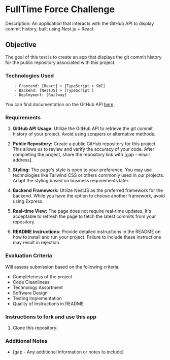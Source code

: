 # FullTime Force Challenge

Description: An application that interacts with the GitHub API to display commit history, built using Nest.js + React.

## Objective

The goal of this test is to create an app that displays the git commit history for the public repository associated with this project.

### Technologies Used

```plaintext
    - Frontend: [React] + [TypeScript + SWC]
    - Backend: [NestJS] + [TypeScript ]
    - Deployment: [Railway]
```

You can find documentation on the GitHub API [here](https://developer.github.com/v3/).

### Requirements

1. **GitHub API Usage:** Utilize the GitHub API to retrieve the git commit history of your project. Avoid using scrapers or alternative methods.

2. **Public Repository:** Create a public GitHub repository for this project. This allows us to review and verify the accuracy of your code. After completing the project, share the repository link with [gap - email address].

3. **Styling:** The page's style is open to your preference. You may use technologies like Tailwind CSS or others commonly used in our projects. Adapt the styling based on business requirements later.

4. **Backend Framework:** Utilize NestJS as the preferred framework for the backend. While you have the option to choose another framework, avoid using Express.

5. **Real-time View:** The page does not require real-time updates. It's acceptable to refresh the page to fetch the latest commits from your repository.

6. **README Instructions:** Provide detailed instructions in the README on how to install and run your project. Failure to include these instructions may result in rejection.

### Evaluation Criteria

Will assess submission based on the following criteria:

- Completeness of the project
- Code Cleanliness
- Technology Assortment
- Software Design
- Testing Implementation
- Quality of Instructions in README

### Instructions to fork and use this app

1. Clone this repository.


### Additional Notes

- [gap - Any additional information or notes to include]